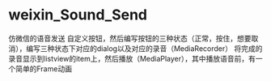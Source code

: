 # weixin_Sound_Send
仿微信的语音发送
自定义按钮，然后编写按钮的三种状态（正常，按住，想要取消），编写三种状态下对应的dialog以及对应的录音（MediaRecorder）
将完成的录音显示到listview的item上，然后播放（MediaPlayer），其中播放语音前，有一个简单的Frame动画
